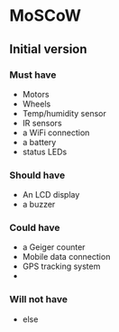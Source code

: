 # MoSCoW
## Initial version

### Must have
- Motors
- Wheels
- Temp/humidity sensor
- IR sensors
- a WiFi connection
- a battery
- status LEDs

### Should have
- An LCD display
- a buzzer

### Could have
- a Geiger counter
- Mobile data connection
- GPS tracking system
- 
### Will not have
- else
